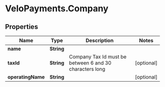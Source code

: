 # VeloPayments.Company

## Properties

Name | Type | Description | Notes
------------ | ------------- | ------------- | -------------
**name** | **String** |  | 
**taxId** | **String** | Company Tax Id must be between 6 and 30 characters long | [optional] 
**operatingName** | **String** |  | [optional] 


